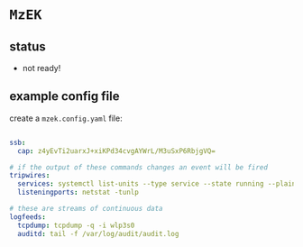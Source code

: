 
# `MzEK`

## status

* not ready!

## example config file

create a `mzek.config.yaml` file:

```yaml

ssb:
  cap: z4yEvTi2uarxJ+xiKPd34cvgAYWrL/M3uSxP6RbjgVQ=

# if the output of these commands changes an event will be fired
tripwires:
  services: systemctl list-units --type service --state running --plain
  listeningports: netstat -tunlp

# these are streams of continuous data
logfeeds:
  tcpdump: tcpdump -q -i wlp3s0
  auditd: tail -f /var/log/audit/audit.log

```
